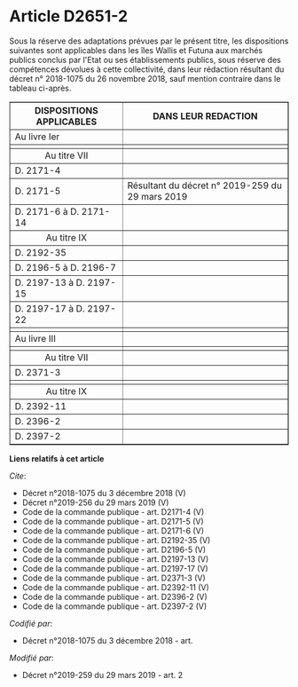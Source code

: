 # Article D2651-2

Sous la réserve des adaptations prévues par le présent titre, les dispositions suivantes sont applicables dans les îles
Wallis et Futuna aux marchés publics conclus par l'Etat ou ses établissements publics, sous réserve des compétences dévolues
à cette collectivité, dans leur rédaction résultant du décret n° 2018-1075 du 26 novembre 2018, sauf mention contraire dans
le tableau ci-après. 

<table border="1">
  <tbody>
    <tr>
      <th>DISPOSITIONS APPLICABLES </th>
      <th>DANS LEUR REDACTION </th>
    </tr>
    <tr>
      <td align="left">Au livre Ier </td>
      <td align="left">
    </td></tr>
    <tr>
      <td align="left">
      </td><td align="left">
    </td></tr>
    <tr>
      <td align="center">Au titre VII </td>
      <td align="left">
    </td></tr>
    <tr>
      <td align="left">
D. 2171-4 
</td>
      <td align="left">
    </td></tr>
    <tr>
      <td align="left">
D. 2171-5 
</td>
      <td align="left">Résultant du décret n° 2019-259 du 29 mars 2019 
</td>
    </tr>
    <tr>
      <td align="left">
D. 2171-6 à D. 2171-14 
</td>
      <td align="left">
    </td></tr>
    <tr>
      <td align="center">Au titre IX </td>
      <td align="left">
    </td></tr>
    <tr>
      <td align="left">
D. 2192-35 
</td>
      <td align="left">
    </td></tr>
    <tr>
      <td align="left">
D. 2196-5 à D. 2196-7 
</td>
      <td align="left">
    </td></tr>
    <tr>
      <td align="left">
D. 2197-13 à D. 2197-15 
</td>
      <td align="left">
    </td></tr>
    <tr>
      <td align="left">
D. 2197-17 à D. 2197-22 
</td>
      <td align="left">
    </td></tr>
    <tr>
      <td align="left">
      </td><td align="left">
    </td></tr>
    <tr>
      <td align="justify">Au livre III </td>
      <td align="left">
    </td></tr>
    <tr>
      <td align="left">
      </td><td align="left">
    </td></tr>
    <tr>
      <td align="center">Au titre VII </td>
      <td align="left">
    </td></tr>
    <tr>
      <td align="left">
D. 2371-3 
</td>
      <td align="left">
    </td></tr>
    <tr>
      <td align="left">
      </td><td align="left">
    </td></tr>
    <tr>
      <td align="center">Au titre IX </td>
      <td align="left">
    </td></tr>
    <tr>
      <td align="left">
D. 2392-11 
</td>
      <td align="left">
    </td></tr>
    <tr>
      <td align="left">
D. 2396-2 
</td>
      <td align="left">
    </td></tr>
    <tr>
      <td align="left">
D. 2397-2
</td>
      <td align="left">
    </td></tr>
  </tbody>
</table>

**Liens relatifs à cet article**

_Cite_:

  - Décret n°2018-1075 du 3 décembre 2018 (V)
  - Décret n°2019-256 du 29 mars 2019 (V)
  - Code de la commande publique - art. D2171-4 (V)
  - Code de la commande publique - art. D2171-5 (V)
  - Code de la commande publique - art. D2171-6 (V)
  - Code de la commande publique - art. D2192-35 (V)
  - Code de la commande publique - art. D2196-5 (V)
  - Code de la commande publique - art. D2197-13 (V)
  - Code de la commande publique - art. D2197-17 (V)
  - Code de la commande publique - art. D2371-3 (V)
  - Code de la commande publique - art. D2392-11 (V)
  - Code de la commande publique - art. D2396-2 (V)
  - Code de la commande publique - art. D2397-2 (V)

_Codifié par_:

  - Décret n°2018-1075 du 3 décembre 2018 - art.

_Modifié par_:

  - Décret n°2019-259 du 29 mars 2019 - art. 2
